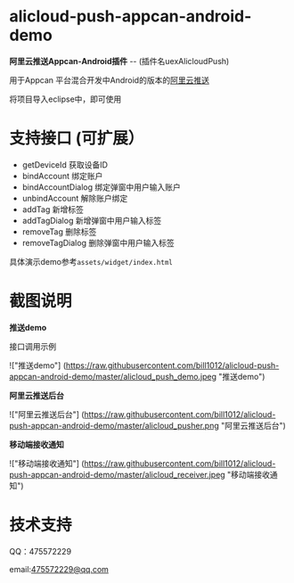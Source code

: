 alicloud-push-appcan-android-demo
============
**阿里云推送Appcan-Android插件** -- (插件名uexAlicloudPush)

用于Appcan 平台混合开发中Android的版本的[阿里云推送](https://www.aliyun.com/product/cps?spm=5176.8112568.416540.74.IZ27k8)

将项目导入eclipse中，即可使用

支持接口 (可扩展）
============
- getDeviceId          获取设备ID
- bindAccount          绑定账户
- bindAccountDialog    绑定弹窗中用户输入账户
- unbindAccount        解除账户绑定
- addTag               新增标签
- addTagDialog         新增弹窗中用户输入标签
- removeTag            删除标签
- removeTagDialog      删除弹窗中用户输入标签

具体演示demo参考```assets/widget/index.html```

截图说明
===========

**推送demo**

接口调用示例

!["推送demo"] (https://raw.githubusercontent.com/bill1012/alicloud-push-appcan-android-demo/master/alicloud_push_demo.jpeg "推送demo")

**阿里云推送后台**

!["阿里云推送后台"] (https://raw.githubusercontent.com/bill1012/alicloud-push-appcan-android-demo/master/alicloud_pusher.png "阿里云推送后台")

**移动端接收通知**

!["移动端接收通知"] (https://raw.githubusercontent.com/bill1012/alicloud-push-appcan-android-demo/master/alicloud_receiver.jpeg "移动端接收通知")


技术支持
===========
QQ：475572229

email:475572229@qq.com


